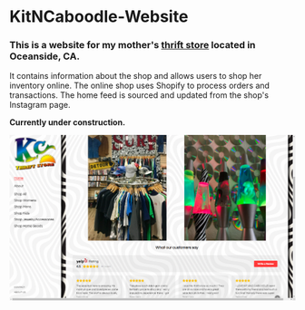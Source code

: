 # KitNCaboodle-Website
<p>
<h3>This is a website for my mother's <a href="https://www.yelp.com/biz/kit-n-caboodle-oceanside" target="_blank" rel="noopener noreferrer">thrift store</a> located in Oceanside, CA. </h3>
</p>

<p>
It contains information about the shop and allows users to shop her inventory online. The online shop uses Shopify to process orders and transactions. The home feed is sourced and updated from the shop's Instagram page.
</p>

<p>
  <b>Currently under construction.</b>
</p>

<p>
  <img src="img/home.png"/>
</p>
